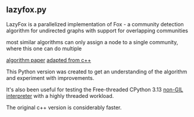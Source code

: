## lazyfox.py

LazyFox is a parallelized implementation of Fox -
a community detection algorithm for undirected graphs with support for overlapping communities

most similar algorithms can only assign a node to a single community, where this one can do multiple

[algorithm paper](https://peerj.com/articles/cs-1291.pdf)
[adapted from c++](https://github.com/timgarrels/LazyFox)

This Python version was created to get an understanding of the algorithm and experiment with improvements.

It's also been useful for testing the Free-threaded CPython 3.13 [non-GIL interpreter](https://docs.python.org/3/whatsnew/3.13.html#free-threaded-cpython) with a highly threaded workload.

The original c++ version is considerably faster.

